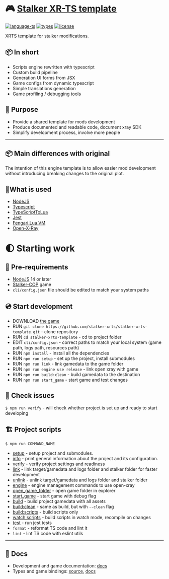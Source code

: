 # 🎮 [Stalker XR-TS template](README.md)
[![language-ts](https://img.shields.io/badge/language-typescript-blue.svg?style=flat)](https://github.com/stalker-xrts/stalker-xrts-template/search?l=typescript)
[![types](https://img.shields.io/badge/docs-types-blue.svg?style=flat)](https://stalker-xrts.github.io/xray-16-types/index.html)
[![license](https://img.shields.io/badge/license-MIT-blue.svg?style=flat)](https://github.com/Neloreck/dreamstate/blob/master/LICENSE)

<p>
XRTS template for stalker modifications. <br/>
</p>

## 📦 In short

- Scripts engine rewritten with typescript
- Custom build pipeline
- Generation UI forms from JSX
- Game configs from dynamic typescript
- Simple translations generation
- Game profiling / debugging tools

## 📍 Purpose

- Provide a shared template for mods development
- Produce documented and readable code, document xray SDK
- Simplify development process, involve more people

---

## 📦 Main differences with original

The intention of this engine template is to allow easier mod development without introducing breaking changes to the original plot. <br/>

## 📌What is used

- [NodeJS](https://nodejs.org/en/)
- [Typescript](https://www.typescriptlang.org/)
- [TypeScriptToLua](https://typescripttolua.github.io/docs/getting-started)
- [Jest](https://jestjs.io/)
- [Fengari Lua VM](https://github.com/fengari-lua/fengari)
- [Open-X-Ray](https://github.com/OpenXRay/xray-16)

# 🌓 Starting work

## 🧰 Pre-requirements

- [NodeJS](https://nodejs.org/en/) 14 or later
- [Stalker-COP](https://store.steampowered.com/app/41700/STALKER_Call_of_Pripyat/) game
- `cli/config.json` file should be edited to match your system paths

## 💿 Start development

- DOWNLOAD [the game](https://store.steampowered.com/app/41700/STALKER_Call_of_Pripyat/)
- RUN `git clone https://github.com/stalker-xrts/stalker-xrts-template.git` - clone repository
- RUN `cd stalker-xrts-template` - cd to project folder
- EDIT `cli/config.json` - correct paths to match your local system (game path, logs path, resources path)
- RUN `npm install` - install all the dependencies
- RUN `npm run setup` - set up the project, install submodules
- RUN `npm run link` - link gamedata to the game folder
- RUN `npm run engine use release` - link open xray with game
- RUN `npm run build:clean` - build gamedata to the destination
- RUN `npm run start_game` - start game and test changes

## 🧰 Check issues

`$ npm run verify` - will check whether project is set up and ready to start developing

## 🏗️ Project scripts

`$ npm run COMMAND_NAME`

- [setup](cli/info/README.md) - setup project and submodules.
- [info](cli/info/README.md) - print general information about the project and its configuration.
- [verify](cli/verify/README.md) - verify project settings and readiness
- [link](cli/link/README.md) - link target/gamedata and logs folder and stalker folder for faster development
- [unlink](cli/build/README.md) - unlink target/gamedata and logs folder and stalker folder
- [engine](cli/build/README.md) - engine management commands to use open-xray
- [open_game_folder](cli/build/README.md) - open game folder in explorer
- [start_game](cli/build/README.md) - start game with debug flag
- [build](cli/build/README.md) - build project gamedata with all assets
- [build:clean](cli/build/README.md) - same as build, but with `--clean` flag
- [build:scripts](cli/build/README.md) - build scripts only
- [watch:scripts](cli/build/README.md) - build scripts in watch mode, recompile on changes
- [test](cli/test/README.md) - run jest tests
- `format` - reformat TS code and lint it
- `lint` - lint TS code with eslint utils

---

## 🧰 Docs

- Development and game documentation: [docs](doc/README.md)
- Types and game bindings: [source](https://github.com/stalker-xrts/xray-16-types), [docs](https://stalker-xrts.github.io/xray-16-types/modules.html)
